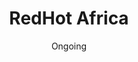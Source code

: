 ---
id: c-redhot
title: RedHot Africa
imgSrc: /hero-reading.webp
imgAlt: Redhot
featured: true
tools: Website, UX/UI
date: Ongoing
industry: Education
site: https://redhot-tales.vercel.app/
overview: |
  Siman Wellness Centre is a Minnesota-based clinic providing compassionate mental health services. Their website serves as a digital front door, offering information on their integrative approach, which blends therapy and counseling to help individuals and families find balance, resilience, and healing.
technology:
  - React JS
  - Framer Motion
  - Typescript
  - Zustand
  - Calendly
problem: |
  The healthcare industry, especially mental wellness, requires a digital presence that builds immediate trust and feels accessible. The challenge was to design and develop a website that is not only fast and responsive but also conveys a sense of calm, compassion, and professionalism. The site needed to effectively present complex services in an easy-to-understand format while guiding users seamlessly toward scheduling a consultation, all without feeling clinical or intimidating.
role: |
  As the lead front-end developer and UX/UI designer, I was responsible for translating the clinic's vision into a fully functional, responsive, and user-friendly website. My work involved everything from initial wireframing and design to final development and deployment.

solution: |
  To address the challenge, I focused on three core areas:
  
  1. **Calm & Clean User Interface:** I designed a minimalist UI with a soft color palette and ample white space to create a serene and welcoming user experience. The typography was chosen for its high readability and professional feel.
  
  2. **Intuitive Navigation & Structure:** I organized the website's content into clear, logical sections (Home, About, Services, Contact). This allows users to easily find information about the clinic's approach, services, and partners without feeling overwhelmed.
  
  3. **Performance & Accessibility:** The site was built with React and Typescript for a robust and maintainable codebase. I used Framer Motion to add subtle, smooth animations that enhance the user experience without sacrificing performance. The final application is fast-loading and fully responsive, ensuring accessibility across all devices.






---